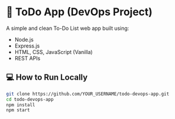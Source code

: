 # 📝 ToDo App (DevOps Project)

A simple and clean To-Do List web app built using:

- Node.js
- Express.js
- HTML, CSS, JavaScript (Vanilla)
- REST APIs

## 💻 How to Run Locally

```bash
git clone https://github.com/YOUR_USERNAME/todo-devops-app.git
cd todo-devops-app
npm install
npm start
